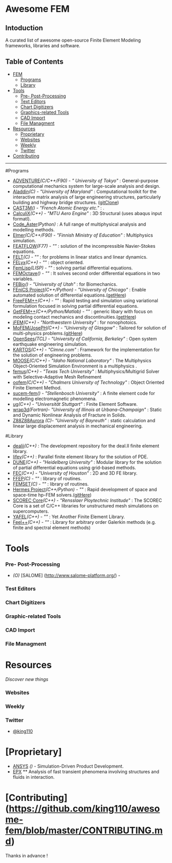 Awesome FEM
===========

Intoduction
-----------

A curated list of awesome open-source Finite Element Modeling frameworks, libraries and software.

Table of Contents
-----------------

- [FEM](#awesome-fem)
    - [Programs](#programs)
    - [Library](#library)
- [Tools](#tools)
    - [Pre- Post-Processing](#pre--post-processing)
    - [Text Editors](#test-editors)
    - [Chart Digitizers](#chart-digitizers)
    - [Graphics-related Tools](#graphic-related-tools)
    - [CAD Import](#cad-import)
    - [File Managment](#file-managment)
- [Resources](#resources)
    - [Proprietary](#proprietary)
    - [Websites](#websites)
    - [Weekly](#weekly)
    - [Twitter](#twitter)
- [Contributing](#contributing)

---
#Programs

* [ADVENTURE](http://adventure.sys.t.u-tokyo.ac.jp/)*(C/C++/F90)* - *" University of Tokyo"* :  General-purpose computational mechanics system for large-scale analysis and design.
* [Aladdin](http://www.isr.umd.edu/~austin/aladdin.html)*(C)* - *"University of Maryland"* : Computational toolkit for the interactive matrix analysis of large engineering structures, particularly building and highway bridge structures. ([gitClone](https://github.com/king110/Aladdin))
* [CAST3M](http://www-cast3m.cea.fr/)*()* - *"French Atomic Energy etc."* : .
* [CalculiX](http://www.calculix.de/)*(C++)* - *"MTU Aero Engine"* : 3D Structural (uses abaqus input formatl).
* [Code_Aster](http://www.code-aster.org/)*(Python)* : A full range of multiphysical analysis and modelling methods.
* [Elmer]()*(C/C++/F90)* - *"Finnish Ministry of Education"* : Multiphysics simulation.  
* [FEATFLOW](http://www.featflow.de/)*(F77)* - *""* : solution of the incompressible Navier-Stokes equations.
* [FELT](http://felt.sourceforge.net/)*(C)* - *""* : for problems in linear statics and linear dynamics.
* [FELyx](http://felyx.sourceforge.net/)*(C++)* - *""* : object oriented.
* [FemLisp](http://www.femlisp.org/)*(LISP)* - *""* : solving partial differential equations.
* [FEMOctave](https://ideas.repec.org/c/cod/octave/c090801.html)*()* - *""* : It solves second order differential equations in two variables.
* [FEBio](http://febio.org/source-code-request/)*()* - *"University of Utah"* : for Biomechanics.
* [FEniCS Project](http://fenicsproject.org/)*(C++/Python)* - *"University of Chicago"* : Enable automated solution of differential equations.([getHere](http://fenicsproject.org/download/))
* [FreeFEM++](http://www.freefem.org/ff++/index.htm)*(C++)* - *""* : Rapid testing and simulation using variational formulation focused in solving partial differential equations.
* [GetFEM++](http://download.gna.org/getfem/html/homepage/index.html)*(C++/Python/Matlab)* - *""* :  generic libary with focus on modeling contact mechanics and discontinuities.([getHere](http://download.gna.org/getfem/html/homepage/download.html))
* [jFEM](http://www.thecomputationalphysicist.com/)*(C++)* - *"Northwestern University"* : for nonophotoics.
* [MoFEM/JosePH](https://bitbucket.org/likask/mofem-joseph/wiki/Home)*(C++)* - *"University of Glasgow"* : Tailored for solution of  multi-physics problems.([gitHere](https://bitbucket.org/likask/mofem-joseph.git))
* [OpenSees](http://opensees.berkeley.edu/index.php)*(TCL)* - *"University of California, Berkeley"* : Open system earthquake engineering simulation.
* [KARTOS](http://www.cimne.com/kratos/default.asp)*(C++)* - *"Cimne.com"* : Framework for the implementation for the solution of engineering problems.
* [MOOSE](http://mooseframework.com/)*(C/C++)* - *"Idaho National Laboratory"* : The Multiphysics Object-Oriented Simulation Environment is a multiphysics .
* [femus](https://github.com/FeMTTU/femus)*(C++)* - *"Texas Tech University"* : Multiphysics/Multigrid Solver with Selective-Adaptive Mesh Refinement
* [oofem](https://github.com/Micket/oofem)*(C/C++)* - *"Chalmers University of Technology"* : Object Oriented Finite Element Method.
* [sucem-fem](https://github.com/cemagg/sucem-fem)*()* - *"Stellenbosch University"* : A finite element code for modelling electromagnetic phenomena.
* [ug](https://github.com/ugfem/ug)*(C++)* - *"Universität Stuttgart"* : Finite Element Software. 
* [wrap3d](https://code.google.com/p/warp3d/)*(Fortran)*- *"University of Illinois at Urbana-Champaign"* : Static and Dynamic Nonlinear Analysis of Fracture in Solids.
* [Z88Z88Aurora](http://z88.de/) *(C)*- *"University of Bayreuth"* : static calculation and linear large displacement analysis in mechanical engineering.

#Library

* [dealii](https://github.com/dealii/dealii)*(C++)* : The development repository for the deal.II finite element library.
* [lifev](https://github.com/lifev/lifev)*(C++)* :  Parallel finite element library for the solution of PDE.
* [DUNE](http://www.dune-project.org/)*(C++)* - *"Heidelberg University"* : Modular library for the solution of partial differential equations using grid-based methods.
* [FEC](ftp://ftp.math.uh.edu/pub/Math/)*(C++)* - *"University of Houston"* : 2D and 3D FE library.
* [FFEP](http://ffep.sourceforge.net/)*(C)* - *""* : library of routines.
* [FEMSET](http://www.rzbt.haw-hamburg.de/dnksoft/cammpus/femset.html/)*(C)* - *""* : library of routines.
* [Hermes Project](http://www.hpfem.org/hermes/)*(C++/Python)* - *""* : Rapid development of space and space-time hp-FEM solvers.([gitHere](https://github.com/hpfem/hermes))
* [SCOREC Core](https://github.com/SCOREC/core)*(C++)* - *"Rensslaer Ploytechnic Institude"* : The SCOREC Core is a set of C/C++ libraries for unstructured mesh simulations on supercomputers. 
* [YAFEL](https://github.com/tjolsen/YAFEL)*(C++)* - *""* : Yet Another Finite Element Library. 
* [Feel++](https://github.com/feelpp/feelpp)*(C++)* - *""* :  Library for arbitrary order Galerkin methods (e.g. finite and spectral element methods) 


# Tools

### Pre- Post-Processing
* *(O)* [SALOME] (http://www.salome-platform.org/) -  

### Test Editors

### Chart Digitizers

### Graphic-related Tools

### CAD Import

### File Managment

# Resources

*Discover new things*

### Websites

### Weekly

### Twitter

* [@king110](https://twitter.com/110kings)

# [Proprietary] 
*  [ANSYS](http://www.ansys.com) *()* - Simulation-Driven Product Development.
* [EPX](http://www-epx.cea.fr/) ** Analysis of fast transient phenomena involving structures and fluids in interaction.

# [Contributing] (https://github.com/king110/awesome-fem/blob/master/CONTRIBUTING.md)

Thanks in advance !
